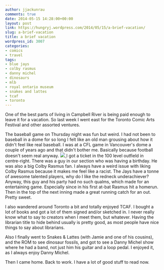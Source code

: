 ```yaml
---
author: jjackunrau
comments: true
date: 2014-05-15 14:28:00+00:00
layout: post
link: https://hungryj.wordpress.com/2014/05/15/a-brief-vacation/
slug: a-brief-vacation
title: a brief vacation
wordpress_id: 3007
categories:
- comics
- travel
tags:
- blue jays
- colby rasmus
- danny michel
- dinosaurs
- mlb
- royal ontario museum
- snakes and lattes
- tcaf
- toronto
---
```


One of the best parts of living in Campbell River is being paid enough to leave it for a vacation. So last week I went east for the Toronto Comic Arts Festival and other assorted ventures.

The baseball game on Thursday night was fun but weird. I had not been to baseball in a dome for so long I felt like an old man grousing about how it didn't feel like real baseball. I was at a CFL game in Vancouver's dome a couple of years ago and that didn't bother me. Basically because football doesn't seem real anyway.
[
  ![](http://d1odebs29o9vbg.cloudfront.net/custom/201405/IMG_20140508_214625-31af1a_800x800.jpg)
](https://jjackunrau.trovebox.com/p/1jf/token-e03e508006)
I got a ticket in the 100 level outfield in centre-right. There was a guy in our section who was having a birthday. He was also a big Colby Rasmus fan. I always have a weird issue with liking Colby Rasmus because it makes me feel like a racist. The Jays have a tonne of awesome talented players, why do I like the redneck underachiever? Anyway, this guy and his party had no such qualms, which made for an entertaining game. Especially since in his first at-bat Rasmus hit a homerun. Then in the top of the next inning made a great running catch for an out. Pretty sweet.

I also wandered around Toronto a bit and totally enjoyed TCAF. I bought a lot of books and got a lot of them signed and/or sketched in. I never really know what to say to creators when I meet them, but whatever. Having the librarian title to hide behind usually is pretty good, as most people have nice things to say about librarians.

Also I finally went to Snakes & Lattes (with Jamie and one of his cousins), and the ROM to see dinosaur fossils, and got to see a Danny Michel show where he had a band, not just him his guitar and a loop pedal. I enjoyed it, as I always enjoy Danny Michel.

Then I came home. Back to work. I have a lot of good stuff to read now.
